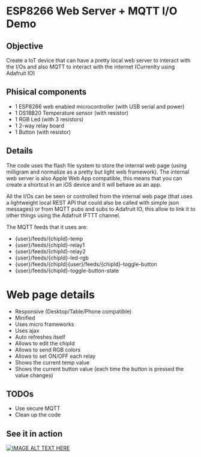 # ESP8266 Web Server + MQTT I/O Demo

## Objective

Create a IoT device that can have a pretty local web server to interact with the I/Os and also MQTT to interact with the internet (Currenlty using Adafruit IO)

## Phisical components

- 1 ESP8266 web enabled microcontroller (with USB serial and power)
- 1 DS18B20 Temperature sensor (with resistor)
- 1 RGB Led (with 3 resistors)
- 1 2-way relay board
- 1 Button (with resistor)

## Details

The code uses the flash file system to store the internal web page (using milligram and normalize as a pretty but light web framework). The internal web server is also Apple Web App compatible, this means that you can create a shortcut in an iOS device and it will behave as an app.

All the I/Os can be seen or controlled from the internal web page (that uses a lightweight local REST API that could also be called with simple json messages) or from MQTT pubs and subs to Adafruit IO, this allow to link it to other things using the Adafruit IFTTT channel.

The MQTT feeds that it uses are:

 - {user}/feeds/{chipId}-temp 
 - {user}/feeds/{chipId}-relay1 
 - {user}/feeds/{chipId}-relay2
 - {user}/feeds/{chipId}-led-rgb
 - {user}/feeds/{chipId}{user}/feeds/{chipId}-toggle-button
 - {user}/feeds/{chipId}-toggle-button-state

# Web page details

 - Responsive (Desktop/Table/Phone compatible)
 - Minified
 - Uses micro frameworks
 - Uses ajax
 - Auto refreshes itself
 - Allows to edit the chipId
 - Allows to send RGB colors
 - Allows to set ON/OFF each relay
 - Shows the current temp value
 - Shows the current button value (each time the button is pressed the value changes)

## TODOs

- Use secure MQTT
- Clean up the code

## See it in action

[![IMAGE ALT TEXT HERE](http://img.youtube.com/vi/DuW8WqxejXM/0.jpg)](http://www.youtube.com/watch?v=DuW8WqxejXM)
